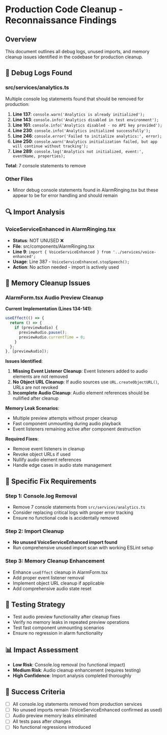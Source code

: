 # Production Code Cleanup - Reconnaissance Findings

## Overview

This document outlines all debug logs, unused imports, and memory cleanup issues identified in the codebase for production cleanup.

## 🐛 Debug Logs Found

### src/services/analytics.ts

Multiple console log statements found that should be removed for production:

1. **Line 137**: `console.warn('Analytics is already initialized');`
2. **Line 143**: `console.info('Analytics disabled in test environment');`
3. **Line 161**: `console.info('Analytics disabled - no API key provided');`
4. **Line 230**: `console.info('Analytics initialized successfully');`
5. **Line 246**: `console.error('Failed to initialize analytics:', error);`
6. **Line 250**: `console.warn('Analytics initialization failed, but app will continue without tracking');`
7. **Line 289**: `console.log('Analytics not initialized, event:', eventName, properties);`

**Total**: 7 console statements to remove

### Other Files

- Minor debug console statements found in AlarmRinging.tsx but these appear to be for error handling and should remain

## 🔍 Import Analysis

### VoiceServiceEnhanced in AlarmRinging.tsx

- **Status**: NOT UNUSED ❌
- **File**: src/components/AlarmRinging.tsx
- **Line 9**: `import { VoiceServiceEnhanced } from '../services/voice-enhanced';`
- **Usage**: Line 387 - `VoiceServiceEnhanced.stopSpeech();`
- **Action**: No action needed - import is actively used

## 🧠 Memory Cleanup Issues

### AlarmForm.tsx Audio Preview Cleanup

**Current Implementation (Lines 134-141)**:

```typescript
useEffect(() => {
  return () => {
    if (previewAudio) {
      previewAudio.pause();
      previewAudio.currentTime = 0;
    }
  };
}, [previewAudio]);
```

**Issues Identified**:

1. **Missing Event Listener Cleanup**: Event listeners added to audio elements are not removed
2. **No Object URL Cleanup**: If audio sources use `URL.createObjectURL()`, URLs are not revoked
3. **Incomplete Audio Cleanup**: Audio element references should be nullified after cleanup

**Memory Leak Scenarios**:

- Multiple preview attempts without proper cleanup
- Fast component unmounting during audio playback
- Event listeners remaining active after component destruction

**Required Fixes**:

- Remove event listeners in cleanup
- Revoke object URLs if used
- Nullify audio element references
- Handle edge cases in audio state management

## 📝 Specific Fix Requirements

### Step 1: Console.log Removal

- Remove 7 console statements from `src/services/analytics.ts`
- Consider replacing critical logs with proper error tracking
- Ensure no functional code is accidentally removed

### Step 2: Import Cleanup

- **No unused VoiceServiceEnhanced import found**
- Run comprehensive unused import scan with working ESLint setup

### Step 3: Memory Cleanup Enhancement

- Enhance `useEffect` cleanup in AlarmForm.tsx
- Add proper event listener removal
- Implement object URL cleanup if applicable
- Add comprehensive audio state reset

## 🧪 Testing Strategy

- Test audio preview functionality after cleanup fixes
- Verify no memory leaks in repeated preview operations
- Test fast component unmounting scenarios
- Ensure no regression in alarm functionality

## 📊 Impact Assessment

- **Low Risk**: Console.log removal (no functional impact)
- **Medium Risk**: Audio cleanup enhancement (requires testing)
- **High Confidence**: Import analysis completed thoroughly

## 🎯 Success Criteria

- [ ] All console.log statements removed from production services
- [ ] No unused imports remain (VoiceServiceEnhanced confirmed as used)
- [ ] Audio preview memory leaks eliminated
- [ ] All tests pass after changes
- [ ] No functional regressions introduced
